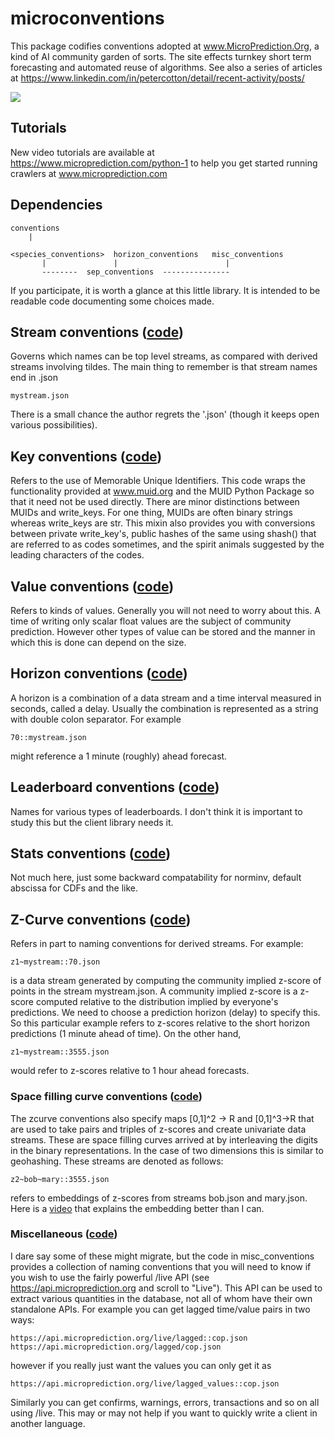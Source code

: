# microconventions

This package codifies conventions adopted at www.MicroPrediction.Org, a kind of AI community garden of sorts. The site effects turnkey short term forecasting and automated reuse of algorithms. See also a series of articles at https://www.linkedin.com/in/petercotton/detail/recent-activity/posts/



![](https://i.imgur.com/yKItXmT.png)


## Tutorials

New video tutorials are available at https://www.microprediction.com/python-1 to help you
get started running crawlers at www.microprediction.com


## Dependencies  

    conventions
        |           
   
    <species_conventions>  horizon_conventions   misc_conventions
           |               |                        |
           --------  sep_conventions  ---------------           

If you participate, it is worth a glance at this little library. It is intended to be readable code documenting some choices made. 

## Stream conventions ([code](https://github.com/microprediction/microconventions/blob/master/microconventions/stream_conventions.py))

Governs which names can be top level streams, as compared with derived streams involving tildes. The main thing to remember is that stream names end in .json

    mystream.json

There is a small chance the author regrets the '.json' (though it keeps open various possibilities). 

## Key conventions ([code](https://github.com/microprediction/microconventions/blob/master/microconventions/key_conventions.py))

Refers to the use of Memorable Unique Identifiers. This code wraps the functionality provided at www.muid.org and the MUID Python Package so that it need not be used directly. There are minor distinctions between MUIDs and write_keys. For one thing, MUIDs are often binary strings whereas write_keys are str. This mixin also provides you with conversions between private write_key's, public hashes of the same using shash() that are referred to as codes sometimes, and the spirit animals suggested by the leading characters of the codes. 

## Value conventions ([code](https://github.com/microprediction/microconventions/blob/master/microconventions/value_conventions.py))

Refers to kinds of values. Generally you will not need to worry about this. A time of writing only scalar float values are the subject of community prediction. However other types of value can be stored and the manner in which this is done can depend on the size. 

## Horizon conventions ([code](https://github.com/microprediction/microconventions/blob/master/microconventions/horizon_conventions.py))

A horizon is a combination of a data stream and a time interval measured in seconds, called a delay. Usually the combination is represented as a string with double colon separator. For example

    70::mystream.json  
    
might reference a 1 minute (roughly) ahead forecast. 
 
## Leaderboard conventions ([code](https://github.com/microprediction/microconventions/blob/master/microconventions/leaderboard_conventions.py))

Names for various types of leaderboards. I don't think it is important to study this but the client library needs it. 

## Stats conventions ([code](https://github.com/microprediction/microconventions/blob/master/microconventions/stats_conventions.py))

Not much here, just some backward compatability for norminv, default abscissa for CDFs and the like. 

## Z-Curve conventions ([code](https://github.com/microprediction/microconventions/blob/master/microconventions/zcurve_conventions.py))

Refers in part to naming conventions for derived streams. For example:

    z1~mystream::70.json

is a data stream generated by computing the community implied z-score of points in the stream mystream.json. A community implied z-score is a z-score computed relative to the distribution implied by everyone's predictions. We need to choose a prediction horizon (delay) to specify this. So this particular example refers to z-scores relative to the short horizon predictions (1 minute ahead of time). On the other hand, 

    z1~mystream::3555.json

would refer to z-scores relative to 1 hour ahead forecasts. 

### Space filling curve conventions ([code](https://github.com/microprediction/microconventions/blob/master/microconventions/zcurve_conventions.py))

The zcurve conventions also specify maps [0,1]^2 -> R and [0,1]^3->R that are used to take pairs and triples of z-scores and create univariate 
data streams. These are space filling curves arrived at by interleaving the digits in the binary representations. In the case of two dimensions this is similar to geohashing. These streams are
denoted as follows: 

    z2~bob~mary::3555.json 
   
refers to embeddings of z-scores from streams bob.json and mary.json. Here is a [video](https://www.swarmprediction.com/zcurves.html) that explains the embedding better than I can.

### Miscellaneous ([code](https://github.com/microprediction/microconventions/blob/master/microconventions/misc_conventions.py))

I dare say some of these might migrate, but the code in misc_conventions provides a collection of naming conventions that you will need to know if you wish to use
the fairly powerful /live API (see https://api.microprediction.org and scroll to "Live"). This API can be used to extract various quantities in the database, not 
all of whom have their own standalone APIs. For example you can get lagged time/value pairs in two ways: 

    https://api.microprediction.org/live/lagged::cop.json
    https://api.microprediction.org/lagged/cop.json
    
however if you really just want the values you can only get it as 

    https://api.microprediction.org/live/lagged_values::cop.json
    
Similarly you can get confirms, warnings, errors, transactions and so on all using /live. This may or may not help if you want to quickly write a client 
in another language. 
